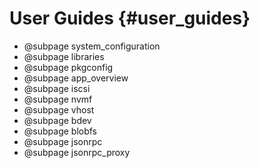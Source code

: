 # User Guides {#user_guides}

- @subpage system_configuration
- @subpage libraries
- @subpage pkgconfig
- @subpage app_overview
- @subpage iscsi
- @subpage nvmf
- @subpage vhost
- @subpage bdev
- @subpage blobfs
- @subpage jsonrpc
- @subpage jsonrpc_proxy

